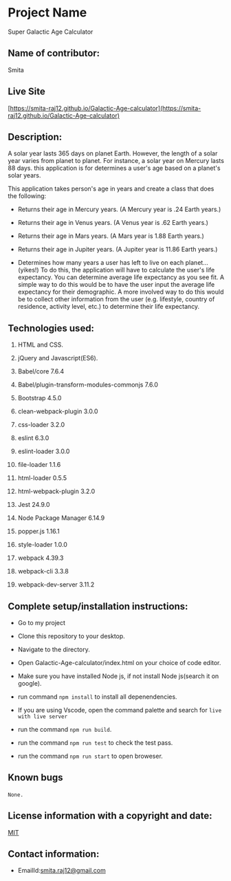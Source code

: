 

# Project Name

   Super Galactic Age Calculator

## Name of contributor:

Smita   

## Live Site

[https://smita-raj12.github.io/Galactic-Age-calculator](https://smita-raj12.github.io/Galactic-Age-calculator)


## Description:

A solar year lasts 365 days on planet Earth. However, the length of a solar year varies from planet to planet. For instance, a solar year on Mercury lasts 88 days. this application is for determines a user's age based on a planet's solar years.

This application takes person's age in years and create a class that does the following:

- Returns their age in Mercury years. (A Mercury year is .24 Earth years.)

- Returns their age in Venus years. (A Venus year is .62 Earth years.)

- Returns their age in Mars years. (A Mars year is 1.88 Earth years.)

- Returns their age in Jupiter years. (A Jupiter year is 11.86 Earth years.)

- Determines how many years a user has left to live on each planet… (yikes!) To do this, the application will have to calculate the user's life expectancy. You can determine average life expectancy as you see fit. A simple way to do this would be to have the user input the average life expectancy for their demographic. A more involved way to do this would be to collect other information from the user (e.g. lifestyle, country of residence, activity level, etc.) to determine their life expectancy.

## Technologies used:

1. HTML and CSS.

2. jQuery and Javascript(ES6).

3. Babel/core 7.6.4

4. Babel/plugin-transform-modules-commonjs 7.6.0

5. Bootstrap 4.5.0

6. clean-webpack-plugin 3.0.0

7. css-loader 3.2.0

8. eslint 6.3.0

9. eslint-loader 3.0.0

10. file-loader 1.1.6

11. html-loader 0.5.5

12. html-webpack-plugin 3.2.0

13. Jest 24.9.0

15. Node Package Manager 6.14.9

16. popper.js 1.16.1

17. style-loader 1.0.0

18. webpack 4.39.3

19. webpack-cli 3.3.8

20. webpack-dev-server 3.11.2
    

## Complete setup/installation instructions:

* Go to my project       

* Clone this repository to your desktop.

* Navigate to the directory.

* Open Galactic-Age-calculator/index.html on your choice of code editor.

* Make sure you have installed Node js, if not install Node js(search it on google).

* run command `npm install` to install all depenendencies.

* If you are using Vscode, open the command palette and search for `live
with live server`

* run the command `npm run build`.

* run the command `npm run test` to check the test pass.

* run the command `npm run start` to open broweser.


## Known bugs

`None.`     

## License information with a copyright and date:

 [MIT](https://opensource.org/licenses/MIT)

## Contact information:
   
* EmailId:smita.raj12@gmail.com

